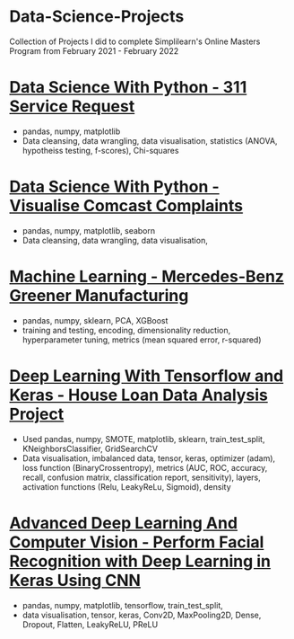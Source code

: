 # Data-Science-Projects
Collection of Projects I did to complete Simplilearn's Online Masters Program from February 2021 - February 2022

# [Data Science With Python - 311 Service Request](https://github.com/Jlod95/AI-Engineering-Masters/blob/main/1_Data%20science%20with%20python/1_311%20Service%20Requests.ipynb)
* pandas, numpy, matplotlib
* Data cleansing, data wrangling, data visualisation, statistics (ANOVA, hypotheiss testing, f-scores), Chi-squares

# [Data Science With Python - Visualise Comcast Complaints](https://github.com/Jlod95/AI-Engineering-Masters/blob/main/1_Data%20science%20with%20python/1_Visualise%20Comcast%20Complaints.ipynb)
* pandas, numpy, matplotlib, seaborn
* Data cleansing, data wrangling, data visualisation,

# [Machine Learning - Mercedes-Benz Greener Manufacturing](https://github.com/Jlod95/AI-Engineering-Masters/blob/main/2_Machine%20Learning/2_Mercedes-Benz%20Greener%20Manufacturing.ipynb)
* pandas, numpy, sklearn, PCA, XGBoost
* training and testing, encoding, dimensionality reduction, hyperparameter tuning, metrics (mean squared error, r-squared)

# [Deep Learning With Tensorflow and Keras - House Loan Data Analysis Project](https://github.com/Jlod95/AI-Engineering-Masters/blob/main/3_Deep%20Learning%20With%20Keras%20and%20Tensorflow/House%20Loan%20Data%20Analysis%20Project.ipynb)
* Used pandas, numpy, SMOTE, matplotlib, sklearn, train_test_split, KNeighborsClassifier, GridSearchCV
* Data visualisation, imbalanced data, tensor, keras, optimizer (adam), loss function (BinaryCrossentropy), metrics (AUC, ROC, accuracy, recall, confusion matrix, classification report, sensitivity), layers, activation functions (Relu, LeakyReLu, Sigmoid), density

# [Advanced Deep Learning And Computer Vision - Perform Facial Recognition with Deep Learning in Keras Using CNN](https://github.com/Jlod95/AI-Engineering-Masters/blob/main/4_Advanced%20Deep%20Learning%20And%20Computer%20Vision/Perform%20Facial%20Recognition%20with%20Deep%20Learning%20in%20Keras%20Using%20CNN.ipynb)
* pandas, numpy, matplotlib, tensorflow, train_test_split, 
* data visualisation, tensor, keras, Conv2D, MaxPooling2D, Dense, Dropout, Flatten, LeakyReLU, PReLU

# []()


# []()
